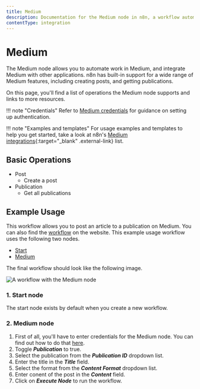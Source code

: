 ```yaml
---
title: Medium
description: Documentation for the Medium node in n8n, a workflow automation platform. Includes details of operations and configuration, and links to examples and credentials information.
contentType: integration
---
```


# Medium

The Medium node allows you to automate work in Medium, and integrate Medium with other applications. n8n has built-in support for a wide range of Medium features, including creating posts, and getting publications. 

On this page, you'll find a list of operations the Medium node supports and links to more resources.

!!! note "Credentials"
    Refer to [Medium credentials](/integrations/builtin/credentials/medium/) for guidance on setting up authentication. 

!!! note "Examples and templates"
    For usage examples and templates to help you get started, take a look at n8n's [Medium integrations](https://n8n.io/integrations/medium/){:target="_blank" .external-link} list.


## Basic Operations

* Post
    * Create a post
* Publication
    * Get all publications


## Example Usage

This workflow allows you to post an article to a publication on Medium. You can also find the [workflow](https://n8n.io/workflows/594) on the website. This example usage workflow uses the following two nodes.

- [Start](/integrations/builtin/core-nodes/n8n-nodes-base.start/)
- [Medium]()

The final workflow should look like the following image.

![A workflow with the Medium node](/_images/integrations/builtin/app-nodes/medium/workflow.png)

### 1. Start node

The start node exists by default when you create a new workflow.

### 2. Medium node

1. First of all, you'll have to enter credentials for the Medium node. You can find out how to do that [here](/integrations/builtin/credentials/medium/).
2. Toggle ***Publication*** to true.
3. Select the publication from the ***Publication ID*** dropdown list.
4. Enter the title in the ***Title*** field.
5. Select the format from the ***Content Format*** dropdown list.
6. Enter conent of the post in the ***Content*** field.
7. Click on ***Execute Node*** to run the workflow.





